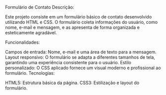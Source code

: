 Formulário de Contato
Descrição:

Este projeto consiste em um formulário básico de contato desenvolvido utilizando HTML e CSS. O formulário coleta informações do usuário, como nome, e-mail e mensagem, e as apresenta de forma organizada e esteticamente agradável.

Funcionalidades:

Campos de entrada: Nome, e-mail e uma área de texto para a mensagem.
Layout responsivo: O formulário se adapta a diferentes tamanhos de tela, garantindo uma experiência consistente para o usuário.
Estilo personalizado: O CSS aplicado fornece um visual moderno e profissional ao formulário.
Tecnologias:

HTML5: Estrutura básica da página.
CSS3: Estilização e layout do formulário.
